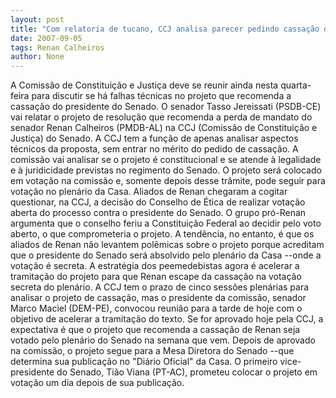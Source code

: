 ```yaml
---
layout: post
title: "Com relatoria de tucano, CCJ analisa parecer pedindo cassação de Renan ainda hoje"
date: 2007-09-05
tags: Renan Calheiros
author: None
---
```

A Comiss&atilde;o de Constitui&ccedil;&atilde;o e Justi&ccedil;a deve se reunir ainda nesta quarta-feira para discutir se h&aacute; falhas t&eacute;cnicas no projeto que recomenda a cassa&ccedil;&atilde;o do presidente do Senado. O senador Tasso Jereissati (PSDB-CE) vai relatar o projeto de resolu&ccedil;&atilde;o que recomenda a perda de mandato do senador Renan Calheiros (PMDB-AL) na CCJ (Comiss&atilde;o de Constitui&ccedil;&atilde;o e Justi&ccedil;a) do Senado.
A CCJ tem a fun&ccedil;&atilde;o de apenas analisar aspectos t&eacute;cnicos da proposta, sem entrar no m&eacute;rito do pedido de cassa&ccedil;&atilde;o. A comiss&atilde;o vai analisar se o projeto &eacute; constitucional e se atende &agrave; legalidade e &agrave; juridicidade previstas no regimento do Senado. O projeto ser&aacute; colocado em vota&ccedil;&atilde;o na comiss&atilde;o e, somente depois desse tr&acirc;mite, pode seguir para vota&ccedil;&atilde;o no plen&aacute;rio da Casa. 
Aliados de Renan chegaram a cogitar questionar, na CCJ, a decis&atilde;o do Conselho de &Eacute;tica de realizar vota&ccedil;&atilde;o aberta do processo contra o presidente do Senado. O grupo pr&oacute;-Renan argumenta que o conselho feriu a Constitui&ccedil;&atilde;o Federal ao decidir pelo voto aberto, o que comprometeria o projeto. 
A tend&ecirc;ncia, no entanto, &eacute; que os aliados de Renan n&atilde;o levantem pol&ecirc;micas sobre o projeto porque acreditam que o presidente do Senado ser&aacute; absolvido pelo plen&aacute;rio da Casa --onde a vota&ccedil;&atilde;o &eacute; secreta. A estrat&eacute;gia dos peemedebistas agora &eacute; acelerar a tramita&ccedil;&atilde;o do projeto para que Renan escape da cassa&ccedil;&atilde;o na vota&ccedil;&atilde;o secreta do plen&aacute;rio. 
A CCJ tem o prazo de cinco sess&otilde;es plen&aacute;rias para analisar o projeto de cassa&ccedil;&atilde;o, mas o presidente da comiss&atilde;o, senador Marco Maciel (DEM-PE), convocou reuni&atilde;o para a tarde de hoje com o objetivo de acelerar a tramita&ccedil;&atilde;o do texto. Se for aprovado hoje pela CCJ, a expectativa &eacute; que o projeto que recomenda a cassa&ccedil;&atilde;o de Renan seja votado pelo plen&aacute;rio do Senado na semana que vem. 
Depois de aprovado na comiss&atilde;o, o projeto segue para a Mesa Diretora do Senado --que determina sua publica&ccedil;&atilde;o no &quot;Di&aacute;rio Oficial&quot; da Casa. O primeiro vice-presidente do Senado, Ti&atilde;o Viana (PT-AC), prometeu colocar o projeto em vota&ccedil;&atilde;o um dia depois de sua publica&ccedil;&atilde;o. 
 